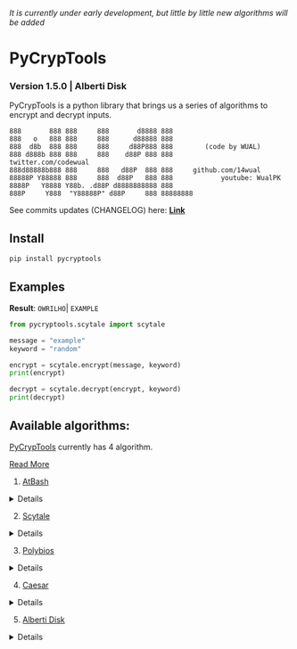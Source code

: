 _It is currently under early development, but little by little new algorithms will be added_

# PyCrypTools
### Version 1.5.0 | Alberti Disk
PyCrypTools is a python library that brings us a series of algorithms to encrypt and decrypt inputs.

```
888       888 888     888       d8888 888
888   o   888 888     888      d88888 888
888  d8b  888 888     888     d88P888 888        (code by WUAL)
888 d888b 888 888     888    d88P 888 888            twitter.com/codewual
888d88888b888 888     888   d88P  888 888     github.com/14wual
88888P Y88888 888     888  d88P   888 888            youtube: WualPK
8888P   Y8888 Y88b. .d88P d8888888888 888     
888P     Y888  "Y88888P" d88P     888 88888888
```

See commits updates (CHANGELOG) here: <a href="https://github.com/14wual/pycryptools/blob/main/CHANGELOG.md"><b>Link</b></a>

## Install

```python
pip install pycryptools
```

## Examples

**Result**: `OWRILHO`| `EXAMPLE`
```python
from pycryptools.scytale import scytale

message = "example"
keyword = "random"

encrypt = scytale.encrypt(message, keyword)
print(encrypt)

decrypt = scytale.decrypt(encrypt, keyword)
print(decrypt)
```

## Available algorithms:

[PyCrypTools](https://github.com/14wual/pycryptools) currently has 4 algorithm.

[Read More](https://github.com/14wual/pycryptools/tree/main/about#readme)

1. [AtBash](https://github.com/14wual/pycryptools/blob/main/about/README.md#atbash)

<details>

Usage:
```python
from pycryptools.atbash import atbash

message = "example"

encrypt = atbash.encrypt(message)
print(encrypt)

decrypt = atbash.decrypt(encrypt)
print(decrypt)
```

Atbash is a monoalphabetic substitution encryption algorithm. This means that it uses a single substitution table to encode all the letters in the original message. In the case of Atbash encryption, the substitution table is built from a given keyword and consists of reversing the order of the letters of the alphabet to substitute each letter of the original message.

</details>

2. [Scytale](https://github.com/14wual/pycryptools/blob/main/about/README.md#scytale)

<details>

Usage: 
```python
from pycryptools.scytale import scytale

message = "example"
keyword = "random"

encrypt = scytale.encrypt(message, keyword)
print(encrypt)

decrypt = scytale.decrypt(encrypt, keyword)
print(decrypt)
```

To encrypt a message, the message is written on a strip of paper or a stick and wrapped around the cylindrical object using the keyword to determine the number of columns. The message is then read across the columns, from top to bottom. The result is an encrypted message in which the letters appear in a different order than in the original message.

To decrypt the message, you need to know the keyword used to encrypt it, since it determines the number of columns and the order in which the letters must be read.

</details>


3. [Polybios](https://github.com/14wual/pycryptools/blob/main/about/README.md#polybios)

<details>

Usage: 
```python
from pycryptools.polybios import polybios

message = "example"

encrypt = polybios.encrypt(message)
print(encrypt)

decrypt = polybios.decrypt(encrypt)
print(decrypt)
```

The Polybios cipher is a polyalphabetic substitution cipher technique that uses a 5x5 table to assign a pair of numerical coordinates to each letter of the alphabet. The table is built using a 5x5 matrix where the letters of the alphabet are placed in a specific order, rather than in alphabetical order.

</details>

4. [Caesar](https://github.com/14wual/pycryptools/blob/main/about/README.md#caesar)

<details>

```python
from pycryptools.caesar import caesar

message = "example"
keyword = 9

encrypt = caesar.encrypt(message, keyword)
print(encrypt)

decrypt = caesar.decrypt(encrypt, keyword)
print(decrypt)
```

The Caesar cipher is a single substitution cipher method in which each letter in the original text is replaced by another letter that is a fixed number of positions later in it. This fixed number is known as the encryption key. For example, if the key is 3, then 'A' is replaced with 'D', 'B' is replaced with 'E', and so on. The registered Caesar is one of the earliest and simplest known methods.

</details>

5. [Alberti Disk](https://github.com/14wual/pycryptools/blob/main/about/README.md#alberti)

<details>

Usage:
```python
from pycryptools.alberti import alberti

message = "example"
outer_alphabet = "ABCDEFGHIJKLMNOPQRSTUVWXYZ"
inner_alphabet = "XZYWVUTSRQPONMLKJIHGFEDCBA"

encrypt = alberti.encrypt(message, inner_alphabet, outer_alphabet)
print(encrypt)

decrypt = alberti.decrypt(encrypt, inner_alphabet, outer_alphabet)
print(decrypt)
```

The Alberti disk is a mechanical device used to encrypt and decrypt messages using the polyalphabetic substitution cipher. It was invented by the Italian humanist and scientist Leon Battista Alberti in the 15th century. The disk consists of two overlapping wheels, each with an alphabet printed on its rim. The top wheel, known as the recorder wheel, is free to rotate and has a hole in the center through which the bottom wheel, known as the decryption wheel, can be seen.

</details>